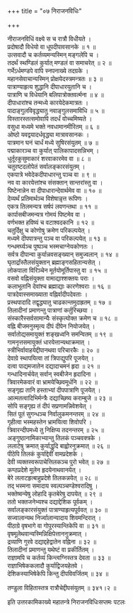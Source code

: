 +++
title = "०७ निराजनविधिः"

+++
    
नीराजनविधिं वक्ष्ये स च रात्रौ विधीयते ।  
प्रदोषादौ विधेयो वा धूपदीपावसानके ॥ १ ॥  
उत्सवादौ च कर्तव्यमन्यस्मिन् मङ्गलेपि च ।  
तदर्थं स्थण्डिलं कुर्यात् मण्डलं वा समाचरेत् ॥ २ ॥  
गर्भेऽर्धमण्डपे वापि स्नपनाख्ये तदग्रके ।  
महानसेवाचान्यस्मिन् प्रोक्षयेदस्त्रमन्त्रतः ॥ ३ ॥  
पात्राण्याहृत्य शुद्धानि दीपाधारयुतानि च ।  
पात्राणि च विधेयानि बलिपात्रोक्तवर्त्मना ॥ ४ ॥  
दीपाधारांश्च तन्मध्ये कारयेदेकमात्रतः ।  
पादाङ्गुलविवृद्ध्यातु नवाङ्गुलसमाविधि ॥ ५ ॥  
विस्तारस्तत्समोवापि तदर्धं वोच्चमिष्यते ।  
वसुधा मध्यमे भक्ते नवधामानमीरितम् ॥ ६ ॥  
ओष्ठो यवद्वयादर्धवृद्ध्या मात्रावसानकः ।  
पात्रमान घनं चार्धं मध्ये सुषिरसंयुतम् ॥ ७ ॥  
पद्माकारञ्च वा कुर्यात् पालिकापादसन्निभम् ।  
धुर्तूरकुसुमाकारं शरवाकारमेव वा ॥ ८ ॥  
चतुरष्टदलोपेतं सर्वालङ्कारसंयुतम् ।  
एकपात्रे भवेदेकदीपाधारन्तु पञ्च वा ॥ ९ ॥  
नव वा कारयेत्तांश्च संसक्तान् सान्तरांस्तु वा ।  
पिष्टेनान्नेन वा दीपाधारान्देवार्थमेव वा ॥ १० ॥  
देव्यर्थं प्रतिमार्थञ्च विशेषान्नृत्त रूपिणः ।  
एकत्र तिलमन्यत्र सर्षपं लवणन्तथा ॥ ११ ॥  
कार्पासबीजमन्यत्र गोमयं पिष्टमेव वा ।  
वर्णभक्त हविष्यं च वटाश्वदकानि ॥ १२ ॥  
चतुर्दिक्षु च कोणोषु क्रमेण परिकल्पयेत् ।  
मध्यमे दीपपात्रन्तु पञ्च वा परिकल्पयेत् ॥ १३ ॥  
गन्धमर्घ्यञ्च पुष्पञ्च भस्मचाग्नेयकोणतः ।  
सर्वत्र दीपान्वा कुर्यान्नवसङ्ख्यान् समुज्वलान् ॥ १४ ॥  
घृतार्द्रांस्तैलसंयुक्तान् ब्रह्माङ्गसहितान्यसेत् ।  
लोकपाला विरिञ्चेन मूर्तयोमूर्तिपास्तु वा ॥ १५ ॥  
वसवो वह्निसंयुक्ता वामाद्याश्शक्तयः पराः ।  
कलाभूतानि देवांश्च ब्रह्माद्याः कारणेश्वराः ॥ १६ ॥  
पात्रदेवास्समाख्याता वह्निर्वादीपदेवताः ।  
प्रस्थपादादि तद्वृद्ध्यातु चाढकान्तमुदाह्रतम् ॥ १७ ॥  
तिलादीनां प्रमाणन्तु पात्राणां कर्तुरिच्छया ।  
संस्कारैस्सर्वसामान्यैः संस्कृत्योक्त क्रमेण च ॥ १८ ॥  
वह्नि बीजमनुस्मृत्य दीपं दीपेन नियोजयेत् ।  
सर्वातोद्यसमायुक्तं शङ्खध्वनि समन्वितम् ॥ १९ ॥  
गामनृत्तसमायुक्तं धारयेत्तान्यथाक्रमात् ।  
स्त्रीभिर्वावाहयेद्दीपानथवा परिचारकैः ॥ २० ॥  
देवाग्रे स्थापयित्वा तां त्रिपाद्युपरि पूजयेत् ।  
दत्वा पाद्यमजातेन दद्यादाचमनं हृदा ॥ २१ ॥  
गन्धादिनार्चयेत् सर्वान् स्वबीजेन हृदादिना ।  
त्रिवारमेकवारं वा भ्रामयेच्छिवमूर्धनि ॥ २२ ॥  
सङ्गृह्य तानि हस्ताभ्यां दीपपात्राणि पूजयेत् ।  
आत्मतत्वादिभिर्मन्त्रैः दद्याच्छिष्य कराम्बुजे ॥ २३ ॥  
सोपि सङ्गृह्य तं दीपं सप्रणामन्निवेशयेत् ।  
सितं पूतं सुगन्धञ्च निर्वालुकमनन्तरम् ॥ २४ ॥  
गृहीत्वा भस्महस्तेन भ्रामयित्वा शिवोपरि ।  
त्रिवारन्दीपमध्ये तु निक्षिप्य तदनन्तरम् ॥ २५ ॥  
अङ्गुष्ठानामिकाभ्यान्तु तिलकं पञ्चवक्त्रके ।  
ललाटेषु क्रमात् कुर्याद्धृदि बाह्वोरनुक्रमात् ॥ २६ ॥  
पीठेपि तिलकं कुर्याद्देवीं वामप्रदेशके ।  
देवी व्यक्तस्वरूपाचेत्तिलकञ्च पुरो भवेत् ॥ २७ ॥  
कण्ठप्रदेशे मूलेन हृदयेनाथवानयेत् ।  
बेरे ललाटहृत्बाहुप्रदेशे तिलकन्नयेत् ॥ २८ ॥  
तद् भस्मना समादाय स्वल्पञ्चण्डेश्वरादिषु ।  
भक्तेष्वन्येषु लोहादि कृतबेरेषु दापयेत् ॥ २९ ॥  
ततो भक्तजनेभ्यश्च दद्याद्देशिक पूर्वकम् ।  
सर्वालङ्कारसंयुक्तं पात्राण्याहृत्यपूर्ववत् ॥ ३० ॥  
सज्वालान्यथ निर्ज्वालान्यादाय शिवमन्दिरात् ।  
पीठाग्रे वृषभागे वा गोपुरस्यान्तिकेपि वा ॥ ३१ ॥  
वृषमूलेथवान्यस्मिन्निक्षिपेत्ताननुक्रमात् ।  
द्रव्याणि गुरवे दद्याद्दहेद्वातेन वह्निना ॥ ३२ ॥  
तिलादीनां प्रमाणन्तु यथेष्टं वा प्रकीर्तितम् ।  
राज्ञामपि च कर्तव्यं किन्त्वग्निस्तत्र देवता ॥ ३३ ॥  
राज्ञाभिषेककलादौ कुर्याद्विजयहेतवे ।  
देशिकस्याभिषेकेपि किन्तु दीपविवर्जितम् ॥ ३४ ॥  
    
तण्डुला विहितास्तत्र रात्रौचेद्दीपसंयुतम् ॥ ३४१।२ ॥  
    
इति उत्तरकामिकाख्ये महातन्त्रे निराजनविधिःसप्तमः पटलः  
    
    
    